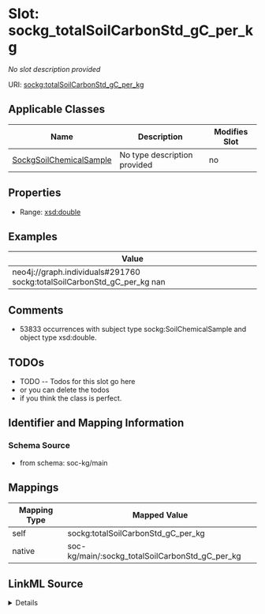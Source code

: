 

# Slot: sockg_totalSoilCarbonStd_gC_per_kg


_No slot description provided_





URI: [sockg:totalSoilCarbonStd_gC_per_kg](http://www.semanticweb.org/sockg/ontologies/2024/0/soil-carbon-ontology/totalSoilCarbonStd_gC_per_kg)



<!-- no inheritance hierarchy -->





## Applicable Classes

| Name | Description | Modifies Slot |
| --- | --- | --- |
| [SockgSoilChemicalSample](../classes/SockgSoilChemicalSample.md) | No type description provided |  no  |







## Properties

* Range: [xsd:double](http://www.w3.org/2001/XMLSchema#double)






## Examples

| Value |
| --- |
| neo4j://graph.individuals#291760 sockg:totalSoilCarbonStd_gC_per_kg nan |

## Comments

* 53833 occurrences with subject type sockg:SoilChemicalSample and object type xsd:double.

## TODOs

* TODO -- Todos for this slot go here
* or you can delete the todos
* if you think the class is perfect.

## Identifier and Mapping Information







### Schema Source


* from schema: soc-kg/main




## Mappings

| Mapping Type | Mapped Value |
| ---  | ---  |
| self | sockg:totalSoilCarbonStd_gC_per_kg |
| native | soc-kg/main/:sockg_totalSoilCarbonStd_gC_per_kg |




## LinkML Source

<details>
```yaml
name: sockg_totalSoilCarbonStd_gC_per_kg
description: No slot description provided
todos:
- TODO -- Todos for this slot go here
- or you can delete the todos
- if you think the class is perfect.
comments:
- 53833 occurrences with subject type sockg:SoilChemicalSample and object type xsd:double.
examples:
- value: neo4j://graph.individuals#291760 sockg:totalSoilCarbonStd_gC_per_kg nan
from_schema: soc-kg/main
rank: 1000
slot_uri: sockg:totalSoilCarbonStd_gC_per_kg
alias: sockg_totalSoilCarbonStd_gC_per_kg
domain_of:
- sockg_SoilChemicalSample
range: double

```
</details>